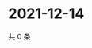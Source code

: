 # 2021-12-14

共 0 条

<!-- BEGIN WEIBO -->
<!-- 最后更新时间 Tue Dec 14 2021 08:34:25 GMT+0800 (China Standard Time) -->

<!-- END WEIBO -->
